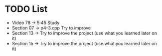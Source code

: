 # TODO List

- Video 78 -> 5:45 Study
- Section 07 -> p4-3.cpp Try to improve
- Section 13 -> Try to improve the project (use what you learned later on it)
- Section 15 -> Try to improve the project (use what you learned later on it)
